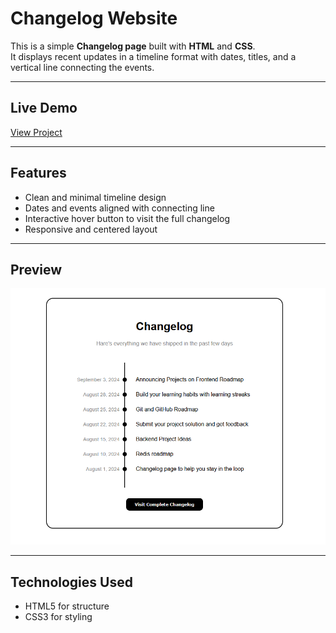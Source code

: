 # Changelog Website

This is a simple **Changelog page** built with **HTML** and **CSS**.  
It displays recent updates in a timeline format with dates, titles, and a vertical line connecting the events.  

---

## Live Demo
[View Project](https://apacy.github.io/Changelog/)

---

## Features
- Clean and minimal timeline design  
- Dates and events aligned with connecting line  
- Interactive hover button to visit the full changelog  
- Responsive and centered layout  

---

## Preview 

![Changelog Preview](./screenshot.png)

---

## Technologies Used
 - HTML5 for structure
 - CSS3 for styling

